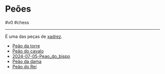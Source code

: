 
# Peões
#v0 #chess 

---
É uma das peças de [xadrez](2024-07-06-Xadrez.md).

- [Peão da torre](_insight/Peão%20da%20torre.md)
- [Peão do cavalo](_insight/Peão%20do%20cavalo.md)
- [2024-07-05-Peao_do_bispo](_insight/2024-07-05-Peao_do_bispo.md)
- [Peão da dama](_insight/Peão%20da%20dama.md)
- [Peão do Rei](_insight/Peão%20do%20Rei.md)

